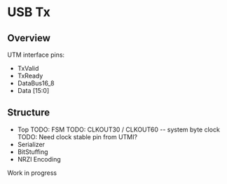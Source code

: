 # USB Tx

## Overview
UTM interface pins:

- TxValid
- TxReady
- DataBus16_8
- Data [15:0]
    
## Structure

- Top
    TODO: FSM
    TODO: CLKOUT30 / CLKOUT60 -- system byte clock
    TODO: Need clock stable pin from UTMI?
- Serializer
- BitStuffing
- NRZI Encoding

Work in progress
